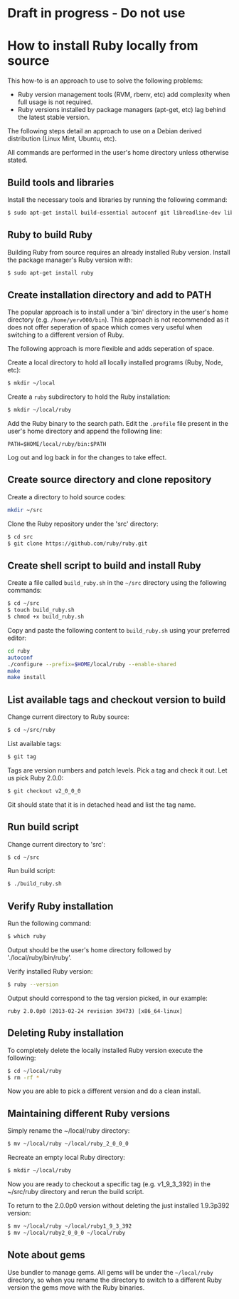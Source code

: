 # Draft in progress - Do not use


# How to install Ruby locally from source

This how-to is an approach to use to solve the following problems:

- Ruby version management tools (RVM, rbenv, etc) add complexity when full usage is not required.
- Ruby versions installed by package managers (apt-get, etc) lag behind the latest stable version.

The following steps detail an approach to use on a Debian derived distribution (Linux Mint, Ubuntu, etc).


All commands are performed in the user's home directory unless otherwise stated.

## Build tools and libraries

Install the necessary tools and libraries by running the following command:

~~~ sh
$ sudo apt-get install build-essential autoconf git libreadline-dev libssl-dev
~~~

## Ruby to build Ruby

Building Ruby from source requires an already installed Ruby version. Install the package manager's Ruby version with:

~~~ sh
$ sudo apt-get install ruby
~~~

## Create installation directory and add to PATH

The popular approach is to install under a 'bin' directory in the user's home directory (e.g. `/home/yerv000/bin`). This approach is not recommended as it does not offer seperation of space which comes very useful when switching to a different version of Ruby.

The following approach is more flexible and adds seperation of space.

Create a local directory to hold all locally installed programs (Ruby, Node, etc):

~~~ sh
$ mkdir ~/local
~~~

Create a `ruby` subdirectory to hold the Ruby installation:

~~~ sh
$ mkdir ~/local/ruby
~~~

Add the Ruby binary to the search path. Edit the `.profile` file present in the user's home directory and append the following line:

~~~
PATH=$HOME/local/ruby/bin:$PATH
~~~

Log out and log back in for the changes to take effect.


## Create source directory and clone repository

Create a directory to hold source codes:

~~~ sh
mkdir ~/src
~~~

Clone the Ruby repository under the 'src' directory:

~~~ sh
$ cd src
$ git clone https://github.com/ruby/ruby.git
~~~

## Create shell script to build and install Ruby

Create a file called `build_ruby.sh` in the `~/src` directory using the following commands:

~~~ sh
$ cd ~/src
$ touch build_ruby.sh
$ chmod +x build_ruby.sh
~~~

Copy and paste the following content to `build_ruby.sh` using your preferred editor:

```sh
cd ruby
autoconf
./configure --prefix=$HOME/local/ruby --enable-shared
make
make install
```

## List available tags and checkout version to build

Change current directory to Ruby source:

~~~ sh
$ cd ~/src/ruby
~~~

List available tags:

~~~ sh
$ git tag
~~~

Tags are version numbers and patch levels. Pick a tag and check it out. Let us pick Ruby 2.0.0:

~~~ sh
$ git checkout v2_0_0_0
~~~

Git should state that it is in detached head and list the tag name.


## Run build script

Change current directory to 'src':

~~~ sh
$ cd ~/src
~~~

Run build script:

~~~ sh
$ ./build_ruby.sh
~~~

## Verify Ruby installation

Run the following command:

~~~ sh
$ which ruby
~~~

Output should be the user's home directory followed by './local/ruby/bin/ruby'.

Verify installed Ruby version:

~~~ sh
$ ruby --version
~~~

Output should correspond to the tag version picked, in our example:

~~~
ruby 2.0.0p0 (2013-02-24 revision 39473) [x86_64-linux]
~~~

## Deleting Ruby installation

To completely delete the locally installed Ruby version execute the following:

~~~ sh
$ cd ~/local/ruby
$ rm -rf *
~~~

Now you are able to pick a different version and do a clean install.


## Maintaining different Ruby versions

Simply rename the ~/local/ruby directory:

~~~ sh
$ mv ~/local/ruby ~/local/ruby_2_0_0_0
~~~

Recreate an empty local Ruby directory:

~~~ sh
$ mkdir ~/local/ruby
~~~

Now you are ready to checkout a specific tag (e.g. v1_9_3_392) in the ~/src/ruby directory and rerun the build script.

To return to the 2.0.0p0 version without deleting the just installed 1.9.3p392 version:

~~~ sh
$ mv ~/local/ruby ~/local/ruby1_9_3_392
$ mv ~/local/ruby2_0_0_0 ~/local/ruby
~~~

## Note about gems

Use bundler to manage gems. All gems will be under the `~/local/ruby` directory, so when you rename the directory to switch to a different Ruby version the gems move with the Ruby binaries.
